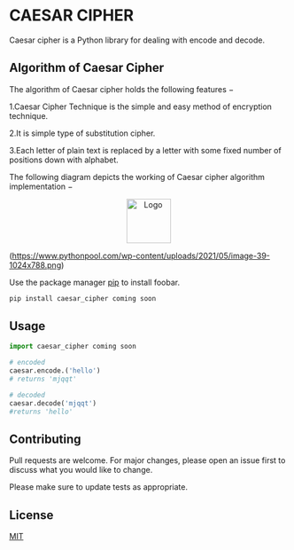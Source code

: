 # CAESAR CIPHER

Caesar cipher is a Python library for dealing with encode and decode.

## Algorithm of Caesar Cipher
The algorithm of Caesar cipher holds the following features −

1.Caesar Cipher Technique is the simple and easy method of encryption technique.

2.It is simple type of substitution cipher.

3.Each letter of plain text is replaced by a letter with some fixed number of positions down with alphabet.

The following diagram depicts the working of Caesar cipher algorithm implementation −


<div align="center">
  <a href="https://github.com/othneildrew/Best-README-Template">
    <img src="images/logo.png" alt="Logo" width="80" height="80">
  </a>
</div>

(https://www.pythonpool.com/wp-content/uploads/2021/05/image-39-1024x788.png)

Use the package manager [pip](https://pip.pypa.io/en/stable/) to install foobar.

```bash
pip install caesar_cipher coming soon
```

## Usage

```python
import caesar_cipher coming soon

# encoded
caesar.encode.('hello')
# returns 'mjqqt'

# decoded
caesar.decode('mjqqt')
#returns 'hello'


```

## Contributing
Pull requests are welcome. For major changes, please open an issue first to discuss what you would like to change.

Please make sure to update tests as appropriate.

## License
[MIT](https://choosealicense.com/licenses/mit/)
